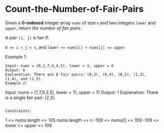 # Count-the-Number-of-Fair-Pairs

Given a **0-indexed** integer array `nums` of size `n` and two integers `lower` and `upper`, return _the number of fair pairs_.

A pair `(i, j)` is fair if:

`0 <= i < j < n`, and
`lower <= nums[i] + nums[j] <= upper`
 

Example 1:
```
Input: nums = [0,1,7,4,4,5], lower = 3, upper = 6
Output: 6
Explanation: There are 6 fair pairs: (0,3), (0,4), (0,5), (1,3), (1,4), and (1,5).
Example 2:
```
Input: nums = [1,7,9,2,5], lower = 11, upper = 11
Output: 1
Explanation: There is a single fair pair: (2,3).
``` 

Constraints:
```
1 <= nums.length <= 105
nums.length == n
-109 <= nums[i] <= 109
-109 <= lower <= upper <= 109
```
